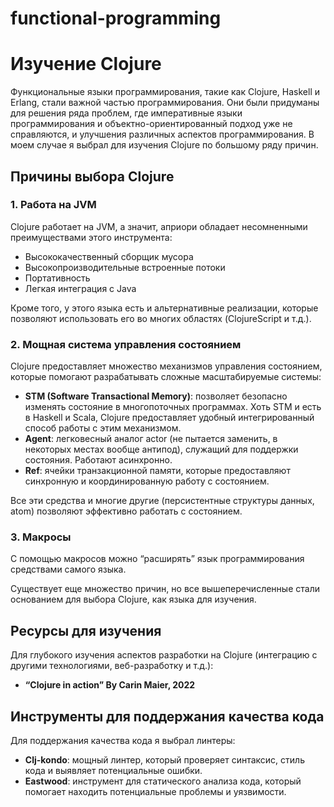 # functional-programming

# Изучение Clojure

Функциональные языки программирования, такие как Clojure, Haskell и Erlang, стали важной частью программирования. Они были придуманы для решения ряда проблем, где императивные языки программирования и объектно-ориентированный подход уже не справляются, и улучшения различных аспектов программирования. В моем случае я выбрал для изучения Clojure по большому ряду причин.

## Причины выбора Clojure

### 1. Работа на JVM

Clojure работает на JVM, а значит, априори обладает несомненными преимуществами этого инструмента:
- Высококачественный сборщик мусора
- Высокопроизводительные встроенные потоки
- Портативность
- Легкая интеграция с Java

Кроме того, у этого языка есть и альтернативные реализации, которые позволяют использовать его во многих областях (ClojureScript и т.д.).

### 2. Мощная система управления состоянием

Clojure предоставляет множество механизмов управления состоянием, которые помогают разрабатывать сложные масштабируемые системы:
- **STM (Software Transactional Memory)**: позволяет безопасно изменять состояние в многопоточных программах. Хоть STM и есть в Haskell и Scala, Clojure предоставляет удобный интегрированный способ работы с этим механизмом.
- **Agent**: легковесный аналог actor (не пытается заменить, в некоторых местах вообще антипод), служащий для поддержки состояния. Работают асинхронно.
- **Ref**: ячейки транзакционной памяти, которые предоставляют синхронную и координированную работу с состоянием.

Все эти средства и многие другие (персистентные структуры данных, atom) позволяют эффективно работать с состоянием.

### 3. Макросы

С помощью макросов можно “расширять” язык программирования средствами самого языка.

Существует еще множество причин, но все вышеперечисленные стали основанием для выбора Clojure, как языка для изучения.

## Ресурсы для изучения

Для глубокого изучения аспектов разработки на Clojure (интеграцию с другими технологиями, веб-разработку и т.д.):
- **“Clojure in action” By Carin Maier, 2022**

## Инструменты для поддержания качества кода

Для поддержания качества кода я выбрал линтеры:
- **Clj-kondo**: мощный линтер, который проверяет синтаксис, стиль кода и выявляет потенциальные ошибки.
- **Eastwood**: инструмент для статического анализа кода, который помогает находить потенциальные проблемы и уязвимости.
